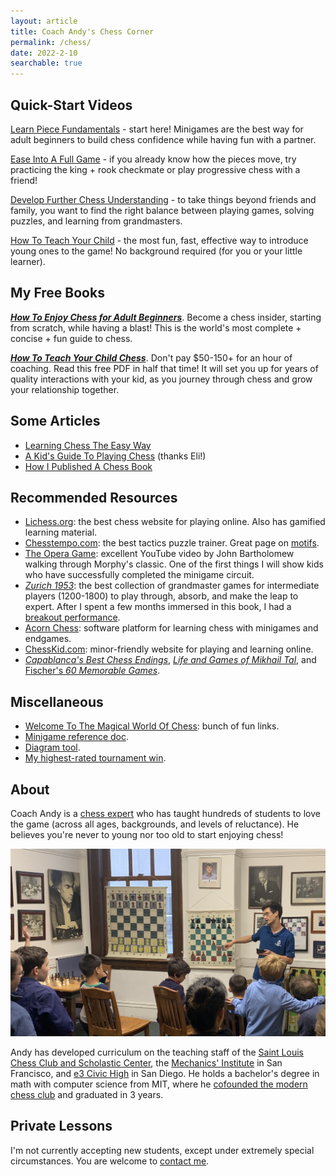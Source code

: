 ```yaml
---
layout: article
title: Coach Andy's Chess Corner
permalink: /chess/
date: 2022-2-10
searchable: true
---
```


## Quick-Start Videos

[Learn Piece Fundamentals](https://www.youtube.com/playlist?list=PLHXGGjSGT0pKHLbo07upLMdIlhv8Ac27m) - start here! Minigames are the best way for adult beginners to build chess confidence while having fun with a partner.

[Ease Into A Full Game](https://www.youtube.com/playlist?list=PLHXGGjSGT0pKxvLYk5HJQCP4NjAGFVL4j) - if you already know how the pieces move, try practicing the king + rook checkmate or play progressive chess with a friend!

[Develop Further Chess Understanding](https://www.youtube.com/playlist?list=PLHXGGjSGT0pKpOhH3CkTHFXkyCfq3ojlW) - to take things beyond friends and family, you want to find the right balance between playing games, solving puzzles, and learning from grandmasters.

[How To Teach Your Child](https://www.youtube.com/playlist?list=PLHXGGjSGT0pJamqiCFadG0j7rqARimv4o) - the most fun, fast, effective way to introduce young ones to the game! No background required (for you or your little learner).


## My Free Books

***[How To Enjoy Chess for Adult Beginners](/img/pdf/enjoy-chess.pdf)***. Become a chess insider, starting from scratch, while having a blast! This is the world's most complete + concise + fun guide to chess.

***[How To Teach Your Child Chess](/img/pdf/teach-chess.pdf)***. Don't pay $50-150+ for an hour of coaching. Read this free PDF in half that time! It will set you up for years of quality interactions with your kid, as you journey through chess and grow your relationship together.




## Some Articles

- [Learning Chess The Easy Way](/chess-the-easy-way)
- [A Kid's Guide To Playing Chess](https://www.playgroundequipment.com/a-kids-guide-to-playing-chess/) (thanks Eli!)
- [How I Published A Chess Book](/book-journey)


## Recommended Resources

- [Lichess.org](https://lichess.org/): the best chess website for playing online. Also has gamified learning material.
- [Chesstempo.com](https://chesstempo.com/): the best tactics puzzle trainer. Great page on [motifs](https://chesstempo.com/tactical-motifs).
- [The Opera Game](https://www.youtube.com/watch?v=VYp0hLD3a74): excellent YouTube video by John Bartholomew walking through Morphy's classic. One of the first things I will show kids who have successfully completed the minigame circuit.
- [_Zurich 1953_](https://smile.amazon.com/Zurich-International-Chess-Tournament-Dover/dp/0486238008/): the best collection of grandmaster games for intermediate players (1200-1800) to play through, absorb, and make the leap to expert. After I spent a few months immersed in this book, I had a [breakout performance](http://www.uschess.org/msa/XtblMain.php?201304143242-14538125).
- [Acorn Chess](https://acornchess.com/): software platform for learning chess with minigames and endgames.
- [ChessKid.com](https://www.chesskid.com/): minor-friendly website for playing and learning online.
- [_Capablanca's Best Chess Endings_](https://smile.amazon.com/Capablancas-Best-Chess-Endings-Complete/dp/0486242498/), [_Life and Games of Mikhail Tal_](https://smile.amazon.com/Life-Games-Mikhail-Tal/dp/1857442024/), and [Fischer's _60 Memorable Games_](https://smile.amazon.com/My-Memorable-Games-Bobby-Fischer/dp/190638830X/).


## Miscellaneous

- [Welcome To The Magical World Of Chess](https://docs.google.com/document/d/16KI3_InewwL1buMQ2OS4-JvS9ADO8GaVo1rhialNn44/edit): bunch of fun links.
- [Minigame reference doc](https://docs.google.com/document/d/1qT-mld9vyQHdu9UxafQy8i8td9BzLBKg5ryvLRCPAvs/edit#bookmark=id.yxfh71qf0jvp).
- [Diagram tool](/chessboard).
- [My highest-rated tournament win](/img/press/nwc-2014.pdf).


## About

Coach Andy is a [chess expert](https://en.wikipedia.org/wiki/Chess_title#Expert) who has taught hundreds of students to love the game (across all ages, backgrounds, and levels of reluctance). He believes you're never to young nor too old to start enjoying chess!

![](/img/teaching-chess.png#L)

Andy has developed curriculum on the teaching staff of the [Saint Louis Chess Club and Scholastic Center](https://saintlouischessclub.org/), the [Mechanics' Institute](https://www.milibrary.org/chess) in San Francisco, and [e3 Civic High](https://www.e3civichigh.com/) in San Diego. He holds a bachelor's degree in math with computer science from MIT, where he [cofounded the modern chess club](http://chess.mit.edu/team) and graduated in 3 years.


## Private Lessons

I'm not currently accepting new students, except under extremely special circumstances. You are welcome to [contact me](/).
